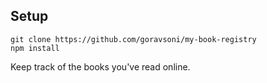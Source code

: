 ## Setup 

````git clone https://github.com/goravsoni/my-book-registry````
<br />
````npm install````

Keep track of the books you've read online.

